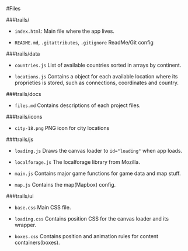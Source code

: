 #Files

###trails/

 - `index.html`:
Main file where the app lives.

 - `README.md`, `.gitattributes`, `.gitignore`
ReadMe/Git config

###trails/data

 - `countries.js`
List of available countries sorted in arrays by continent.

 - `locations.js`
Contains a object for each available location where its proprieties is stored, such as connections, coordinates and country.

###trails/docs

 - `files.md`
Contains descriptions of each project files.

###trails/icons

 - `city-18.png`
PNG icon for city locations

###trails/js

 - `loading.js`
Draws the canvas loader to `id="loading"` when app loads.

- `localforage.js`
The localforage library from Mozilla.

 - `main.js`
Contains major game functions for game data and map stuff.

 - `map.js`
Contains the map(Mapbox) config.

###trails/ui

 - `base.css`
Main CSS file.

 - `loading.css`
Contains position CSS for the canvas loader and its wrapper.

 - `boxes.css`
Contains position and animation rules for content containers(boxes).